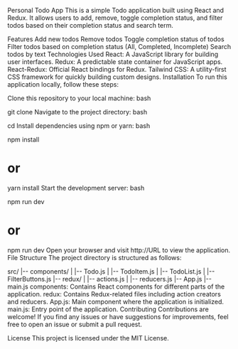 
Personal Todo App
This is a simple Todo application built using React and Redux. It allows users to add, remove, toggle completion status, 
and filter todos based on their completion status and search term.

Features
Add new todos
Remove todos
Toggle completion status of todos
Filter todos based on completion status (All, Completed, Incomplete)
Search todos by text
Technologies Used
React: A JavaScript library for building user interfaces.
Redux: A predictable state container for JavaScript apps.
React-Redux: Official React bindings for Redux.
Tailwind CSS: A utility-first CSS framework for quickly building custom designs.
Installation
To run this application locally, follow these steps:

Clone this repository to your local machine:
bash

git clone <repository-url>
Navigate to the project directory:
bash

cd <project-directory>
Install dependencies using npm or yarn:
bash

npm install
# or
yarn install
Start the development server:
bash

npm run dev
# or
npm run dev
Open your browser and visit http://URL to view the application.
File Structure
The project directory is structured as follows:

src/
|-- components/
|   |-- Todo.js
|   |-- TodoItem.js
|   |-- TodoList.js
|   |-- FilterButtons.js
|-- redux/
|   |-- actions.js
|   |-- reducers.js
|-- App.js
|-- main.js
components: Contains React components for different parts of the application.
redux: Contains Redux-related files including action creators and reducers.
App.js: Main component where the application is initialized.
main.js: Entry point of the application.
Contributing
Contributions are welcome! If you find any issues or have suggestions for improvements, feel free to open an issue or submit a pull request.

License
This project is licensed under the MIT License.
